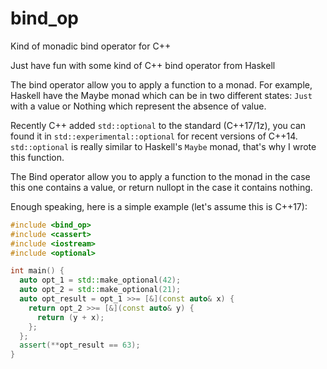 # bind_op
Kind of monadic bind operator for C++

Just have fun with some kind of C++ bind operator from Haskell

The bind operator allow you to apply a function to a monad. For example, Haskell have
the Maybe monad which can be in two different states: `Just` with a value or Nothing
which represent the absence of value.

Recently C++ added `std::optional` to the standard (C++17/1z), you can found it
in `std::experimental::optional` for recent versions of C++14. `std::optional` is really
similar to Haskell's `Maybe` monad, that's why I wrote this function.

The Bind operator allow you to apply a function to the monad in the case this one contains
a value, or return nullopt in the case it contains nothing.

Enough speaking, here is a simple example (let's assume this is C++17):

```c++
#include <bind_op>
#include <cassert>
#include <iostream>
#include <optional>

int main() {
  auto opt_1 = std::make_optional(42);
  auto opt_2 = std::make_optional(21);
  auto opt_result = opt_1 >>= [&](const auto& x) {
    return opt_2 >>= [&](const auto& y) {
      return (y + x);
    };
  };
  assert(**opt_result == 63);
}
```
